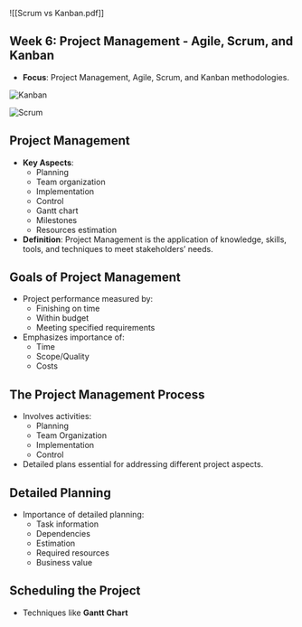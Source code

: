 ![[Scrum vs Kanban.pdf]]

## Week 6: Project Management - Agile, Scrum, and Kanban

- **Focus**: Project Management, Agile, Scrum, and Kanban methodologies.

![Kanban](https://www.youtube.com/watch?v=xhxncRy-_Rk)

![Scrum](https://www.youtube.com/watch?v=tNFIpNvyXPw)

## Project Management

- **Key Aspects**:
    - Planning
    - Team organization
    - Implementation
    - Control
    - Gantt chart
    - Milestones
    - Resources estimation
- **Definition**: Project Management is the application of knowledge, skills, tools, and techniques to meet stakeholders’ needs.

## Goals of Project Management

- Project performance measured by:
    - Finishing on time
    - Within budget
    - Meeting specified requirements
- Emphasizes importance of:
    - Time
    - Scope/Quality
    - Costs

## The Project Management Process

- Involves activities:
    - Planning
    - Team Organization
    - Implementation
    - Control
- Detailed plans essential for addressing different project aspects.

## Detailed Planning

- Importance of detailed planning:
    - Task information
    - Dependencies
    - Estimation
    - Required resources
    - Business value

## Scheduling the Project

- Techniques like **Gantt Chart**